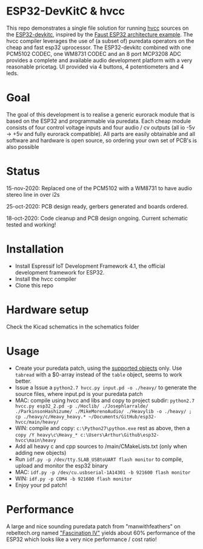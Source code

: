 
# ESP32-DevKitC & hvcc

This repo demonstrates a single file solution for running [hvcc](https://github.com/enzienaudio/hvcc) sources on the [ESP32-devkitc](https://docs.espressif.com/projects/esp-idf/en/latest/hw-reference/get-started-devkitc.html), inspired by the [Faust ESP32 architecture example](https://faust.grame.fr/doc/tutorials/#dsp-on-the-esp32-with-faust). The hvcc compiler leverages the use of (a subset of) puredata operators on the cheap and fast esp32 uprocessor. The ESP32-devkitc combined with one PCM5102 CODEC, one WM8731 CODEC and an 8 port MCP3208 ADC provides a complete and available audio development platform with a very reasonable pricetag. UI provided via 4 buttons, 4 potentiometers and 4 leds.

# Goal

The goal of this development is to realise a generic eurorack module that is based on the ESP32 and programmable via puredata. Each cheap module consists of four control voltage inputs and four audio / cv outputs (all io -5v -> +5v and fully eurorack compatible). All parts are easily obtainable and all software and hardware is open source, so ordering your own set of PCB's is also possible

# Status
15-nov-2020: Replaced one of the PCM5102 with a WM8731 to have audio stereo line in over i2s

25-oct-2020: PCB design ready, gerbers generated and boards ordered.

18-oct-2020: Code cleanup and PCB design ongoing. Current schematic tested and working!

# Installation

- Install Espressif IoT Development Framework 4.1, the official development framework for ESP32.
- Install the hvcc compiler
- Clone this repo

# Hardware setup

Check the Kicad schematics in the schematics folder

# Usage

- Create your puredata patch, using the [supported objects](supportedobjects.md) only. Use `tabread` with a $0-array instead of the `table` object, seems to work better.
- Issue a Issue a `python2.7 hvcc.py input.pd -o ./heavy/` to generate the source files, where input.pd is your puredata patch
- MAC: compile using hvcc and libs and copy to project subdir: `python2.7 hvcc.py esp32_2.pd -p ./Hoclib/ ./Josephlarralde/ ./ParkinsonHashizume/ ./MikeMorenoAudio/ ./Heavylib -o ./heavy/ ; cp ./heavy/c/Heavy_heavy.* ~/Documents/GitHub/esp32-hvcc/main/heavy/`
- WIN: compile and copy: `c:\Python27\python.exe` rest as above, then a `copy /Y heavy\c\Heavy_* c:\Users\Arthur\Github\esp32-hvcc\main\heavy`
- Add all heavy c and cpp sources to /main/CMakeLists.txt (only when adding new objects)
- Run `idf.py -p /dev/tty.SLAB_USBtoUART flash monitor` to compile, upload and monitor the esp32 binary
- MAC: `idf.py -p /dev/cu.usbserial-1A14301 -b 921600 flash monitor`
- WIN: `idf.py -p COM4 -b 921600 flash monitor`
- Enjoy your pd patch!

# Performance

A large and nice sounding puredata patch from "manwithfeathers" on rebeltech.org named ["Fascination IV"](https://www.rebeltech.org/patch-library/patch/Fascination_IV) yields about 60% performance of the ESP32 which looks like a very nice performance / cost ratio!
